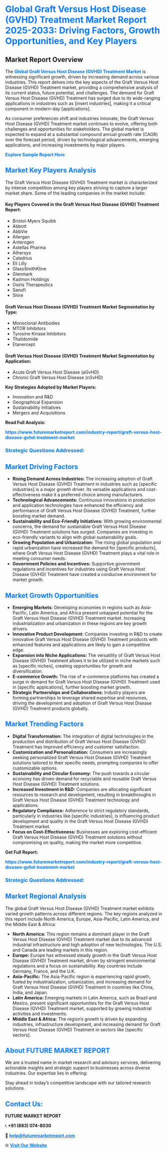 <h1 style="color: #007BFF;">Global Graft Versus Host Disease (GVHD) Treatment Market Report 2025-2033: Driving Factors, Growth Opportunities, and Key Players</h1>

<section id="overview">
<h2>Market Report Overview</h2>
<p>The <a href="https://www.futuremarketreport.com/industry-report/graft-versus-host-disease-gvhd-treatment-market" style="color: #007BFF; text-decoration: none;"><strong>Global Graft Versus Host Disease (GVHD) Treatment Market</strong></a> is witnessing significant growth, driven by increasing demand across various industries. This report delves into the key aspects of the Graft Versus Host Disease (GVHD) Treatment market, providing a comprehensive analysis of its current status, future potential, and challenges. The demand for Graft Versus Host Disease (GVHD) Treatment has surged due to its wide-ranging applications in industries such as [insert industries], making it a critical component in modern-day [applications].</p>
<p>As consumer preferences shift and industries innovate, the Graft Versus Host Disease (GVHD) Treatment market continues to evolve, offering both challenges and opportunities for stakeholders. The global market is expected to expand at a substantial compound annual growth rate (CAGR) over the forecast period, driven by technological advancements, emerging applications, and increasing investments by major players.</p>
</section>

<section id="overview">
<p><a href="https://www.futuremarketreport.com/request-sample/reportId=104080" style="color: #007BFF; text-decoration: none;"><strong>Explore Sample Report Here</strong></a></p>
</section>

<section id="key-players">
<h2 style="color: #007BFF;">Market Key Players Analysis</h2>
<p>The Graft Versus Host Disease (GVHD) Treatment market is characterized by intense competition among key players striving to capture a larger market share. Some of the leading companies in the market include:</p>
<h4>Key Players Covered in the Graft Versus Host Disease (GVHD) Treatment Report:</h4>
<ul><li>Bristol-Myers Squibb</li><li>Abbott</li><li>AbbVie</li><li>Allergan</li><li>Anterogen</li><li>Astellas Pharma</li><li>Athersys</li><li>Caladrius</li><li>Eli Lilly</li><li>GlaxoSmithKline</li><li>Glenmark</li><li>Kadmon Holdings</li><li>Osiris Therapeutics</li><li>Sanofi</li><li>Shire</li></ul>
<h4>Graft Versus Host Disease (GVHD) Treatment Market Segmentation by Type:</h4>
<ul><li>Monoclonal Antibodies</li><li>MTOR Inhibitors</li><li>Tyrosine Kinase Inhibitors</li><li>Thalidomide</li><li>Etanercept</li></ul>

<h4>Graft Versus Host Disease (GVHD) Treatment Market Segmentation by Application:</h4>
<ul><li>Acute Graft Versus Host Disease (aGvHD)</li><li>Chronic Graft Versus Host Disease (cGvHD)</li></ul>
<p><strong>Key Strategies Adopted by Market Players:</strong></p>
<ul>
<li>Innovation and R&D</li>
<li>Geographical Expansion</li>
<li>Sustainability Initiatives</li>
<li>Mergers and Acquisitions</li>
</ul>
</section>

<section>
<p><strong>Read Full Analysis: </strong></p><a href="https://www.futuremarketreport.com/industry-report/graft-versus-host-disease-gvhd-treatment-market" style="color: #007BFF; text-decoration: none;"><strong>https://www.futuremarketreport.com/industry-report/graft-versus-host-disease-gvhd-treatment-market</strong></a>
<h3 style="color: #007BFF;">Strategic Questions Addressed:</h3>
</section>

<section id="driving-factors">
<h2 style="color: #007BFF;">Market Driving Factors</h2>
<ul>
<li><strong>Rising Demand Across Industries:</strong> The increasing adoption of Graft Versus Host Disease (GVHD) Treatment in industries such as [specific industries] is a major growth driver. Its versatile applications and cost-effectiveness make it a preferred choice among manufacturers.</li>
<li><strong>Technological Advancements:</strong> Continuous innovations in production and application technologies have enhanced the efficiency and performance of Graft Versus Host Disease (GVHD) Treatment, further boosting market demand.</li>
<li><strong>Sustainability and Eco-Friendly Initiatives:</strong> With growing environmental concerns, the demand for sustainable Graft Versus Host Disease (GVHD) Treatment solutions has surged. Companies are investing in eco-friendly variants to align with global sustainability goals.</li>
<li><strong>Growing Population and Urbanization:</strong> The rising global population and rapid urbanization have increased the demand for [specific products], where Graft Versus Host Disease (GVHD) Treatment plays a vital role in meeting consumer needs.</li>
<li><strong>Government Policies and Incentives:</strong> Supportive government regulations and incentives for industries using Graft Versus Host Disease (GVHD) Treatment have created a conducive environment for market growth.</li>
</ul>
</section>

<section id="growth-opportunities">
<h2 style="color: #007BFF;">Market Growth Opportunities</h2>
<ul>
<li><strong>Emerging Markets:</strong> Developing economies in regions such as Asia-Pacific, Latin America, and Africa present untapped potential for the Graft Versus Host Disease (GVHD) Treatment market. Increasing industrialization and urbanization in these regions are key growth drivers.</li>
<li><strong>Innovative Product Development:</strong> Companies investing in R&D to create innovative Graft Versus Host Disease (GVHD) Treatment products with enhanced features and applications are likely to gain a competitive edge.</li>
<li><strong>Expansion into Niche Applications:</strong> The versatility of Graft Versus Host Disease (GVHD) Treatment allows it to be utilized in niche markets such as [specific niches], creating opportunities for growth and diversification.</li>
<li><strong>E-commerce Growth:</strong> The rise of e-commerce platforms has created a surge in demand for Graft Versus Host Disease (GVHD) Treatment used in [specific applications], further boosting market growth.</li>
<li><strong>Strategic Partnerships and Collaborations:</strong> Industry players are forming partnerships to leverage shared expertise and resources, driving the development and adoption of Graft Versus Host Disease (GVHD) Treatment products globally.</li>
</ul>
</section>

<section id="trending-factors">
<h2 style="color: #007BFF;">Market Trending Factors</h2>
<ul>
<li><strong>Digital Transformation:</strong> The integration of digital technologies in the production and distribution of Graft Versus Host Disease (GVHD) Treatment has improved efficiency and customer satisfaction.</li>
<li><strong>Customization and Personalization:</strong> Consumers are increasingly seeking personalized Graft Versus Host Disease (GVHD) Treatment solutions tailored to their specific needs, prompting companies to offer customizable options.</li>
<li><strong>Sustainability and Circular Economy:</strong> The push towards a circular economy has driven demand for recyclable and reusable Graft Versus Host Disease (GVHD) Treatment solutions.</li>
<li><strong>Increased Investment in R&D:</strong> Companies are allocating significant resources to research and development, resulting in breakthroughs in Graft Versus Host Disease (GVHD) Treatment technology and applications.</li>
<li><strong>Regulatory Compliance:</strong> Adherence to strict regulatory standards, particularly in industries like [specific industries], is influencing product development and quality in the Graft Versus Host Disease (GVHD) Treatment market.</li>
<li><strong>Focus on Cost-Effectiveness:</strong> Businesses are exploring cost-efficient Graft Versus Host Disease (GVHD) Treatment solutions without compromising on quality, making the market more competitive.</li>
</ul>
</section>

<section>
<p><strong>Get Full Report: </strong></p><a href="https://www.futuremarketreport.com/industry-report/graft-versus-host-disease-gvhd-treatment-market" style="color: #007BFF; text-decoration: none;"><strong>https://www.futuremarketreport.com/industry-report/graft-versus-host-disease-gvhd-treatment-market</strong></a>
<h3 style="color: #007BFF;">Strategic Questions Addressed:</h3>
</section>


<section id="regional-analysis">
<h2 style="color: #007BFF;">Market Regional Analysis</h2>
<p>The global Graft Versus Host Disease (GVHD) Treatment market exhibits varied growth patterns across different regions. The key regions analyzed in this report include North America, Europe, Asia-Pacific, Latin America, and the Middle East & Africa:</p>
<ul>
<li><strong>North America:</strong> This region remains a dominant player in the Graft Versus Host Disease (GVHD) Treatment market due to its advanced industrial infrastructure and high adoption of new technologies. The U.S. and Canada are leading markets in this region.</li>
<li><strong>Europe:</strong> Europe has witnessed steady growth in the Graft Versus Host Disease (GVHD) Treatment market, driven by stringent environmental regulations and a focus on sustainability. Key countries include Germany, France, and the U.K.</li>
<li><strong>Asia-Pacific:</strong> The Asia-Pacific region is experiencing rapid growth, fueled by industrialization, urbanization, and increasing demand for Graft Versus Host Disease (GVHD) Treatment in countries like China, India, and Japan.</li>
<li><strong>Latin America:</strong> Emerging markets in Latin America, such as Brazil and Mexico, present significant opportunities for the Graft Versus Host Disease (GVHD) Treatment market, supported by growing industrial activities and investments.</li>
<li><strong>Middle East & Africa:</strong> The region’s growth is driven by expanding industries, infrastructure development, and increasing demand for Graft Versus Host Disease (GVHD) Treatment in sectors like [specific sectors].</li>
</ul>
</section>

<footer>
<h2 style="color: #007BFF;">About FUTURE MARKET REPORT</h2>
<p>We are a trusted name in market research and advisory services, delivering actionable insights and strategic support to businesses across diverse industries. Our expertise lies in offering:</p>

<p>Stay ahead in today’s competitive landscape with our tailored research solutions.</p>

<h2 style="color: #007BFF;">Contact Us:</h2>
<p><strong>FUTURE MARKET REPORT</strong></p>
<p>📞 <strong>+91 (883) 074-8030</strong></p>
<p>📧 <strong><a href="mailto:help@futuremarketreport.com" style="color: #007BFF;">help@futuremarketreport.com</a></strong></p>
<p>🌐 <strong><a href="https://www.futuremarketreport.com/" style="color: #007BFF;">Visit Our Website</a></strong></p>
</footer>